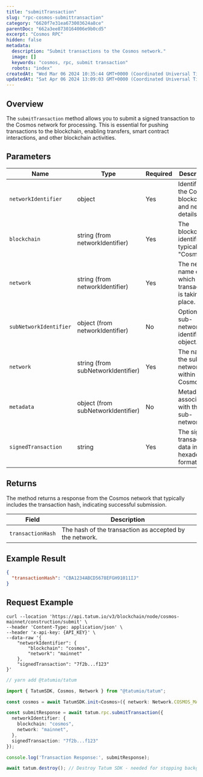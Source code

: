 ```yaml
---
title: "submitTransaction"
slug: "rpc-cosmos-submittransaction"
category: "6620f7e31ea673003624a8ce"
parentDoc: "662a3ee8730164006e9b0cd5"
excerpt: "Cosmos RPC"
hidden: false
metadata: 
  description: "Submit transactions to the Cosmos network."
  image: []
  keywords: "cosmos, rpc, submit transaction"
  robots: "index"
createdAt: "Wed Mar 06 2024 10:35:44 GMT+0000 (Coordinated Universal Time)"
updatedAt: "Sat Apr 06 2024 13:09:03 GMT+0000 (Coordinated Universal Time)"
---
```


## Overview

The `submitTransaction` method allows you to submit a signed transaction to the Cosmos network for processing. This is essential for pushing transactions to the blockchain, enabling transfers, smart contract interactions, and other blockchain activities.

## Parameters

| Name                  | Type   | Required | Description                                                      |
| --------------------- | ------ | -------- | ---------------------------------------------------------------- |
| `networkIdentifier`     | object                              | Yes      | Identifies the Cosmos blockchain and network details.           |
| `blockchain`            | string (from networkIdentifier)     | Yes      | The blockchain identifier, typically "Cosmos".                  |
| `network`               | string (from networkIdentifier)     | Yes      | The network name on which the transaction is taking place.      |
| `subNetworkIdentifier`  | object (from networkIdentifier)     | No       | Optional sub-network identifier object.                         |
| `network`               | string (from subNetworkIdentifier)  | Yes      | The name of the sub-network within Cosmos.                      |
| `metadata`              | object (from subNetworkIdentifier)  | No       | Metadata associated with the sub-network.                       |
| `signedTransaction`     | string | Yes      | The signed transaction data in hexadecimal format.               |

## Returns

The method returns a response from the Cosmos network that typically includes the transaction hash, indicating successful submission.

| Field                | Description                                         |
| -------------------- | --------------------------------------------------- |
| `transactionHash`      | The hash of the transaction as accepted by the network. |

## Example Result

```json
{
  "transactionHash": "CBA1234ABCD5678EFGH91011IJ"
}
```

## Request Example

```curl
curl --location 'https://api.tatum.io/v3/blockchain/node/cosmos-mainnet/construction/submit' \
--header 'Content-Type: application/json' \
--header 'x-api-key: {API_KEY}' \
--data-raw '{
    "networkIdentifier": {
        "blockchain": "cosmos",
        "network": "mainnet"
    },
    "signedTransaction": "7f2b...f123"
}'
```

```typescript
// yarn add @tatumio/tatum

import { TatumSDK, Cosmos, Network } from "@tatumio/tatum";

const cosmos = await TatumSDK.init<Cosmos>({ network: Network.COSMOS_MAINNET });

const submitResponse = await tatum.rpc.submitTransaction({
  networkIdentifier: {
    blockchain: "cosmos",
    network: "mainnet",
  },
  signedTransaction: "7f2b...f123"
});

console.log('Transaction Response:', submitResponse);

await tatum.destroy(); // Destroy Tatum SDK - needed for stopping background jobs
```
